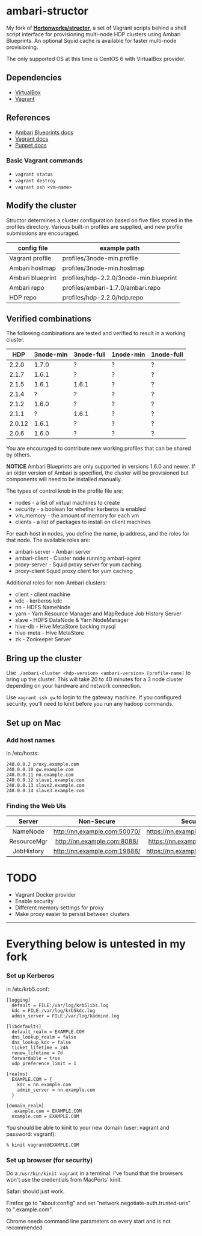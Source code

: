 ambari-structor
===========
My fork of **[Hortonworks/structor](https://github.com/hortonworks/structor)**, a set of Vagrant scripts behind a shell script interface for provisioning multi-node HDP clusters using Ambari Blueprints. An optional Squid cache is available for faster multi-node provisioning.

The only supported OS at this time is CentOS 6 with VirtualBox provider.

## Dependencies
* [VirtualBox](https://www.virtualbox.org/wiki/Downloads)
* [Vagrant](https://docs.vagrantup.com/v2/installation/)

## References
* [Ambari Blueprints docs](https://cwiki.apache.org/confluence/display/AMBARI/Blueprints)
* [Vagrant docs](https://docs.vagrantup.com/v2/)
* [Puppet docs](https://docs.puppetlabs.com/puppet/)

### Basic Vagrant commands
* `vagrant status`
* `vagrant destroy`
* `vagrant ssh <vm-name>`

## Modify the cluster
Structor determines a cluster configuration based on five 
files stored in the profiles directory. Various built-in 
profiles are supplied, and new profile submissions are 
encouraged. 

| config file | example path |
|---|---|
| Vagrant profile | profiles/3node-min.profile |
| Ambari hostmap | profiles/3node-min.hostmap |
| Ambari blueprint | profiles/hdp-2.2.0/3node-min.blueprint |
| Ambari repo | profiles/ambari-1.7.0/ambari.repo |
| HDP repo | profiles/hdp-2.2.0/hdp.repo |

## Verified combinations
The following combinations are tested and verified to result in a working cluster.

| HDP | 3node-min | 3node-full | 1node-min | 1node-full |
|---|---|---|---|---|
| 2.2.0 | 1.7.0 | ? | ? | ? |
| 2.1.7 | 1.6.1 | ? | ? | ? |
| 2.1.5 | 1.6.1 | 1.6.1 | ? | ? |
| 2.1.4 | ? | ? | ? | ? |
| 2.1.2 | 1.6.0 | ? | ? | ? |
| 2.1.1 | ? | 1.6.1 | ? | ? |
| 2.0.12 | 1.6.1 | ? | ? | ? |
| 2.0.6 | 1.6.0 | ? | ? | ? |

You are encouraged to contribute new working profiles that can be
shared by others.

**NOTICE** Ambari Blueprints are only supported in versions 1.6.0 and newer. If an older version of Ambari is specified, the cluster will be provisioned but components will need to be installed manually.

The types of control knob in the profile file are:
* nodes - a list of virtual machines to create
* security - a boolean for whether kerberos is enabled
* vm_memory - the amount of memory for each vm
* clients - a list of packages to install on client machines

For each host in nodes, you define the name, ip address, and the roles for
that node. The available roles are:

* ambari-server - Ambari server
* ambari-client - Cluster node running ambari-agent
* proxy-server - Squid proxy server for yum caching
* proxy-client Squid proxy client for yum caching

Additional roles for non-Ambari clusters:
* client - client machine
* kdc - kerberos kdc
* nn - HDFS NameNode
* yarn - Yarn Resource Manager and MapReduce Job History Server
* slave - HDFS DataNode & Yarn NodeManager
* hive-db - Hive MetaStore backing mysql
* hive-meta - Hive MetaStore
* zk - Zookeeper Server

## Bring up the cluster

Use `./ambari-cluster <hdp-version> <ambari-version> [profile-name]` to bring up the cluster. This will take 20 to 40 minutes for
a 3 node cluster depending on your hardware and network connection.

Use `vagrant ssh gw` to login to the gateway machine. If you configured
security, you'll need to kinit before you run any hadoop commands.

## Set up on Mac

### Add host names

in /etc/hosts:
```
240.0.0.2 proxy.example.com
240.0.0.10 gw.example.com
240.0.0.11 nn.example.com
240.0.0.12 slave1.example.com
240.0.0.13 slave2.example.com
240.0.0.14 slave3.example.com
```

### Finding the Web UIs

| Server      | Non-Secure                   | Secure                        |
|:-----------:|:----------------------------:|:-----------------------------:|
| NameNode    | http://nn.example.com:50070/ | https://nn.example.com:50470/ |
| ResourceMgr | http://nn.example.com:8088/  | https://nn.example.com:8090/  |
| JobHistory  | http://nn.example.com:19888/ | https://nn.example.com:19890/ |

# TODO
- Vagrant Docker provider
- Enable security
- Different memory settings for proxy
- Make proxy easier to persist between clusters

----
# Everything below is untested in my fork

### Set up Kerberos

in /etc/krb5.conf:
```
[logging]
  default = FILE:/var/log/krb5libs.log
  kdc = FILE:/var/log/krb5kdc.log
  admin_server = FILE:/var/log/kadmind.log

[libdefaults]
  default_realm = EXAMPLE.COM
  dns_lookup_realm = false
  dns_lookup_kdc = false
  ticket_lifetime = 24h
  renew_lifetime = 7d
  forwardable = true
  udp_preference_limit = 1

[realms]
  EXAMPLE.COM = {
    kdc = nn.example.com
    admin_server = nn.example.com
  }

[domain_realm]
  .example.com = EXAMPLE.COM
  example.com = EXAMPLE.COM
```

You should be able to kinit to your new domain (user: vagrant and
password: vagrant):

```
% kinit vagrant@EXAMPLE.COM
```

### Set up browser (for security)

Do a `/usr/bin/kinit vagrant` in a terminal. I've found that the browsers
won't use the credentials from MacPorts' kinit.

Safari should just work.

Firefox go to "about:config" and set "network.negotiate-auth.trusted-uris" to
".example.com".

Chrome needs command line parameters on every start and is not recommended.
